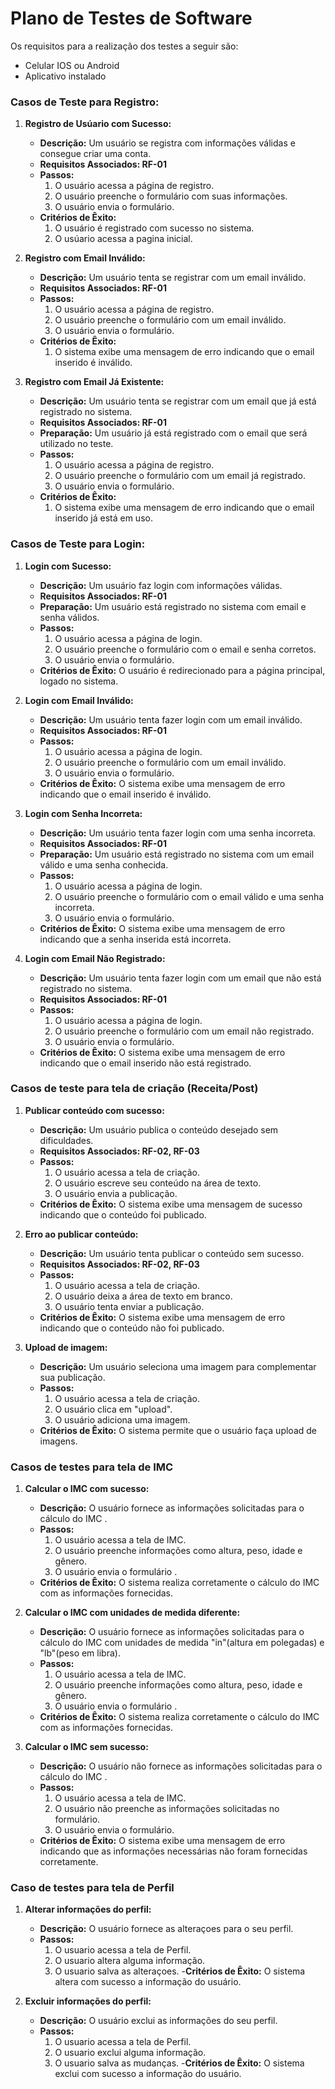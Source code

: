 # Plano de Testes de Software

Os requisitos para a realização dos testes a seguir são:
- Celular IOS ou Android
- Aplicativo instalado
  
### Casos de Teste para Registro:

1. **Registro de Usúario com Sucesso:**
   - **Descrição:** Um usuário se registra com informações válidas e consegue criar uma conta.
   - **Requisitos Associados: RF-01**
   - **Passos:**
     1. O usuário acessa a página de registro.
     2. O usuário preenche o formulário com suas informações.
     3. O usuário envia o formulário.
   - **Critérios de Êxito:**
     1. O usuário é registrado com sucesso no sistema.
     2. O usúario acessa a pagina inicial.
     

2. **Registro com Email Inválido:**
   - **Descrição:** Um usuário tenta se registrar com um email inválido.
   - **Requisitos Associados: RF-01**
   - **Passos:**
     1. O usuário acessa a página de registro.
     2. O usuário preenche o formulário com um email inválido.
     3. O usuário envia o formulário.
   - **Critérios de Êxito:**
     1. O sistema exibe uma mensagem de erro indicando que o email inserido é inválido.

3. **Registro com Email Já Existente:**
   - **Descrição:** Um usuário tenta se registrar com um email que já está registrado no sistema.
   - **Requisitos Associados: RF-01**
   - **Preparação:** Um usuário já está registrado com o email que será utilizado no teste.
   - **Passos:**
     1. O usuário acessa a página de registro.
     2. O usuário preenche o formulário com um email já registrado.
     3. O usuário envia o formulário.
   - **Critérios de Êxito:**
     1. O sistema exibe uma mensagem de erro indicando que o email inserido já está em uso.

### Casos de Teste para Login:

1. **Login com Sucesso:**
   - **Descrição:** Um usuário faz login com informações válidas.
   - **Requisitos Associados: RF-01**
   - **Preparação:** Um usuário está registrado no sistema com email e senha válidos.
   - **Passos:**
     1. O usuário acessa a página de login.
     2. O usuário preenche o formulário com o email e senha corretos.
     3. O usuário envia o formulário.
   - **Critérios de Êxito:** O usuário é redirecionado para a página principal, logado no sistema.

2. **Login com Email Inválido:**
   - **Descrição:** Um usuário tenta fazer login com um email inválido.
   - **Requisitos Associados: RF-01**
   - **Passos:**
     1. O usuário acessa a página de login.
     2. O usuário preenche o formulário com um email inválido.
     3. O usuário envia o formulário.
   - **Critérios de Êxito:** O sistema exibe uma mensagem de erro indicando que o email inserido é inválido.

3. **Login com Senha Incorreta:**
   - **Descrição:** Um usuário tenta fazer login com uma senha incorreta.
   - **Requisitos Associados: RF-01**
   - **Preparação:** Um usuário está registrado no sistema com um email válido e uma senha conhecida.
   - **Passos:**
     1. O usuário acessa a página de login.
     2. O usuário preenche o formulário com o email válido e uma senha incorreta.
     3. O usuário envia o formulário.
   - **Critérios de Êxito:** O sistema exibe uma mensagem de erro indicando que a senha inserida está incorreta.

4. **Login com Email Não Registrado:**
   - **Descrição:** Um usuário tenta fazer login com um email que não está registrado no sistema.
   - **Requisitos Associados: RF-01**
   - **Passos:**
     1. O usuário acessa a página de login.
     2. O usuário preenche o formulário com um email não registrado.
     3. O usuário envia o formulário.
   - **Critérios de Êxito:** O sistema exibe uma mensagem de erro indicando que o email inserido não está registrado.

### Casos de teste para tela de criação (Receita/Post)

1. **Publicar conteúdo com sucesso:**
   - **Descrição:** Um usuário publica o conteúdo desejado sem dificuldades.
   - **Requisitos Associados: RF-02, RF-03**
   - **Passos:**
     1. O usuário acessa a tela de criação.
     2. O usuário escreve seu conteúdo na área de texto.
     3. O usuário envia a publicação.
   - **Critérios de Êxito:** O sistema exibe uma mensagem de sucesso indicando que o conteúdo foi publicado.


2. **Erro ao publicar conteúdo:**
   - **Descrição:** Um usuário tenta publicar o conteúdo sem sucesso.
   - **Requisitos Associados: RF-02, RF-03**
   - **Passos:**
     1. O usuário acessa a tela de criação.
     2. O usuário deixa a área de texto em branco.
     3. O usuário tenta enviar a publicação.
   - **Critérios de Êxito:** O sistema exibe uma mensagem de erro indicando que o conteúdo não foi publicado.

3. **Upload de imagem:**
   - **Descrição:** Um usuário seleciona uma imagem para complementar sua publicação.
   - **Passos:**
     1. O usuário acessa a tela de criação.
     2. O usuário clica em "upload".
     3. O usuário adiciona uma imagem.
   - **Critérios de Êxito:** O sistema permite que o usuário faça upload de imagens.


### Casos de testes para tela de IMC

1. **Calcular o IMC com sucesso:**
   - **Descrição:** O usuário fornece as informações solicitadas para o cálculo do IMC .
   - **Passos:**
     1. O usuário acessa a tela de IMC.
     2. O usuário preenche informações como altura, peso, idade e gênero.
     3. O usuário envia o formulário .
   - **Critérios de Êxito:** O sistema realiza corretamente o cálculo do IMC com as informações fornecidas.

2. **Calcular o IMC com unidades de medida diferente:**
   - **Descrição:** O usuário fornece as informações solicitadas para o cálculo do IMC com unidades de medida "in"(altura em polegadas) e "lb"(peso em libra).
   - **Passos:**
     1. O usuário acessa a tela de IMC.
     2. O usuário preenche informações como altura, peso, idade e gênero.
     3. O usuário envia o formulário .
   - **Critérios de Êxito:** O sistema realiza corretamente o cálculo do IMC com as informações fornecidas.

3. **Calcular o IMC sem sucesso:**
   - **Descrição:** O usuário não fornece as informações solicitadas para o cálculo do IMC .
   - **Passos:**
     1. O usuário acessa a tela de IMC.
     2. O usuário não preenche as informações solicitadas no formulário.
     3. O usuário envia o formulário.
   - **Critérios de Êxito:** O sistema exibe uma mensagem de erro indicando que as informações necessárias não foram fornecidas corretamente.

### Caso de testes para tela de Perfil

1. **Alterar informações do perfil:**
   - **Descrição:** O usuário fornece as alteraçoes para o seu perfil.
   - **Passos:**
     1. O usuario acessa a tela de Perfil.
     2. O usuario altera alguma informação.
     3. O usuario salva as alteraçoes.
   -**Critérios de Êxito:** O sistema altera com sucesso a informação do usuário.

2. **Excluir informações do perfil:**
   - **Descrição:** O usuário exclui as informações do seu perfil.
   - **Passos:**
     1. O usuario acessa a tela de Perfil.
     2. O usuario exclui alguma informação.
     3. O usuario salva as mudanças.
   -**Critérios de Êxito:** O sistema exclui com sucesso a informação do usuário.
